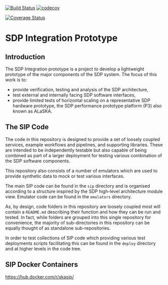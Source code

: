 [![Build Status](https://travis-ci.com/SKA-ScienceDataProcessor/integration-prototype.svg?branch=master)](https://travis-ci.com/SKA-ScienceDataProcessor/integration-prototype)
[![codecov](https://codecov.io/gh/SKA-ScienceDataProcessor/integration-prototype/branch/master/graph/badge.svg)](https://codecov.io/gh/SKA-ScienceDataProcessor/integration-prototype)

[![Coverage Status](https://coveralls.io/repos/github/SKA-ScienceDataProcessor/integration-prototype/badge.svg?branch=feature/c_travis)](https://coveralls.io/github/SKA-ScienceDataProcessor/integration-prototype?branch=feature/c_travis)

# SDP Integration Prototype

## Introduction

The SDP Integration prototype is a project to develop a lightweight prototype 
of the major components of the SDP system. The focus of this work is to:

- provide verification, testing and analysis of the SDP architecture,
- test external and internally facing SDP software interfaces,
- provide limited tests of horizontal scaling on a representative SDP hardware 
  prototype, the SDP performance prototype platform (P3) also known as ALaSKA.

## The SIP Code

The code in this repository is designed to provide a set of loosely coupled 
services, example workflows and pipelines, and supporting libraries. These 
are intended to be independently testable but also capable of being combined
as part of a larger deployment for testing various combination of the SDP 
software components. 

This repository also consists of a number of emulators which are used 
to provide synthetic data to mock or test various interfaces.

The main SIP code can be found in the `sip` directory and is organised 
according to a structure inspired by the SDP high-level architecture
module view. Emulator code can be found in the `emulators` directory.

As, by design, code folders in this repository are loosely coupled most will 
contain a `README.md` describing their function and how they can be run
and tested. In fact, while folders are grouped into this single repository for
convenience, the majority of sub-directories in this repository can be equally
thought of as standalone sub-repositories. 
 
In order to test collections of SIP code which providing various test 
deployments scripts facilitating this can be found in the `deploy` directory 
and at higher levels in the code tree. 

## SIP Docker Containers

<https://hub.docker.com/r/skasip/>
